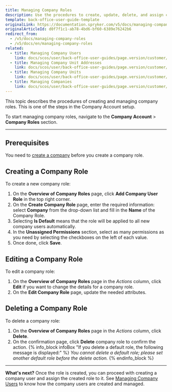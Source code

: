 ```yaml
---
title: Managing Company Roles
description: Use the procedures to create, update, delete, and assign company roles in the Back Office.
template: back-office-user-guide-template
originalLink: https://documentation.spryker.com/v5/docs/managing-company-roles
originalArticleId: d0f7f1c1-ab78-4bd6-bf60-6389e76242b6
redirect_from:
  - /v5/docs/managing-company-roles
  - /v5/docs/en/managing-company-roles
related:
  - title: Managing Company Users
    link: docs/scos/user/back-office-user-guides/page.version/customer/company-account/managing-company-users.html
  - title: Managing Company Unit Addresses
    link: docs/scos/user/back-office-user-guides/page.version/customer/company-account/managing-company-unit-addresses.html
  - title: Managing Company Units
    link: docs/scos/user/back-office-user-guides/page.version/customer/company-account/managing-company-units.html
  - title: Managing Companies
    link: docs/scos/user/back-office-user-guides/page.version/customer/company-account/managing-companies.html
---
```


This topic describes the procedures of creating and managing company roles. This is one of the steps in the Company Account setup.

To start managing company roles, navigate to the **Company Account** > **Company Roles** section.
***

## Prerequisites
You need to [create a company](/docs/scos/user/back-office-user-guides/{{page.version}}/customer/company-account/managing-companies.html#creating-companies) before you create a company role.

## Creating a Company Role
To create a new company role:

1. On the **Overview of Company Roles** page, click **Add Company User Role** in the top right corner.
2. On the **Create Company Role** page, enter the required information: select **Company** from the drop-down list and fill in the **Name** of the Company Role.
3. Selecting **Is Default** means that the role will be applied to all new company users automatically.
4. In the **Unassigned Permissions** section, select as many permissions as you need by selecting the checkboxes on the left of each value.
5. Once done, click **Save**.

## Editing a Company Role
To edit a company role:
1. On the **Overview of Company Roles** page in the _Actions_ column, click **Edit**  if you want to change the details for a company role.
2. On the **Edit Company Role** page, update the needed attributes.

## Deleting a Company Role

To delete a company role:
1. On the **Overview of Company Roles** page in the _Actions_ column, click **Delete**.
2. On the confirmation page, click **Delete** company role to confirm the action.
    {% info_block infoBox "If you delete a default role, the following message is displayed:" %}
_You cannot delete a default role; please set another default role before the delete action._
{% endinfo_block %}
***
**What's next?**
Once the role is created, you can proceed with creating a company user and assign the created role to it.
See [Managing Company Users](/docs/scos/user/back-office-user-guides/{{page.version}}/customer/company-account/managing-company-users.html) to know how the company users are created and managed.
